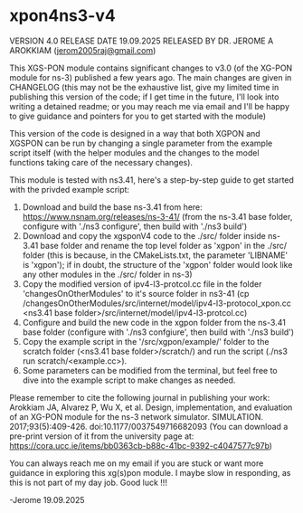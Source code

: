 # xpon4ns3-v4

VERSION 4.0 
RELEASE DATE 19.09.2025
RELEASED BY DR. JEROME A AROKKIAM (jerom2005raj@gmail.com)

This XGS-PON module contains significant changes to v3.0 (of the XG-PON module for ns-3) published a few years ago. The main changes are given in CHANGELOG (this may not be the exhaustive list, give my limited time in publishing this version of the code; if I get time in the future, I'll look into writing a detained readme; or you may reach me via email and I'll be happy to give guidance and pointers for you to get started with the module)

This version of the code is designed in a way that both XGPON and XGSPON can be run by changing a single parameter from the example script itself (with the helper modules and the changes to the model functions taking care of the necessary changes). 

This module is tested with ns3.41, here's a step-by-step guide to get started with the privded example script:
1. Download and build the base ns-3.41 from here: https://www.nsnam.org/releases/ns-3-41/ (from the ns-3.41 base folder, configure with './ns3 configure', then build with './ns3 build')
2. Download and copy the xgsponV4 code to the ./src/ folder inside ns-3.41 base folder and rename the top level folder as 'xgpon' in the ./src/ folder (this is because, in the CMakeLists.txt, the parameter 'LIBNAME' is 'xgpon'); if in doubt, the structure of the 'xgpon' folder would look like any other modules in the ./src/ folder in ns-3)
3. Copy the modified version of ipv4-l3-protcol.cc file in the folder 'changesOnOtherModules' to it's source folder in ns3-41 (cp <xgpon base folder>/changesOnOtherModules/src/internet/model/ipv4-l3-protocol_xpon.cc <ns3.41 base folder>/src/internet/model/ipv4-l3-protcol.cc)
4. Configure and build the new code in the xgpon folder from the ns-3.41 base folder (configure with './ns3 confgiure', then build with './ns3 build')
5. Copy the example script in the '<xpon base Folder>/src/xgpon/example/' folder to the scratch folder (<ns3.41 base folder>/scratch/) and run the script (./ns3 run scratch/<example.cc>). 
6. Some parameters can be modified from the terminal, but feel free to dive into the example script to make changes as needed. 

Please remember to cite the following journal in publishing your work:
Arokkiam JA, Alvarez P, Wu X, et al. Design, implementation, and evaluation of an XG-PON module for the ns-3 network simulator. SIMULATION. 2017;93(5):409-426. doi:10.1177/0037549716682093 (You can download a pre-print version of it from the university page at: https://cora.ucc.ie/items/bb0363cb-b88c-41bc-9392-c4047577c97b)

You can always reach me on my email if you are stuck or want more guidance in exploring this xg(s)pon module. I maybe slow in responding, as this is not part of my day job. Good luck !!!
  

-Jerome
19.09.2025
